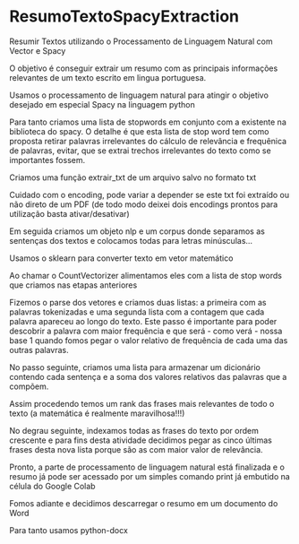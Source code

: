 # ResumoTextoSpacyExtraction

Resumir Textos utilizando o Processamento de Linguagem Natural com Vector e Spacy

O objetivo é conseguir extrair um resumo com as principais informações relevantes de um texto escrito em lingua portuguesa.

Usamos o processamento de linguagem natural para atingir o objetivo desejado em especial Spacy na linguagem python

Para tanto criamos uma lista de stopwords em conjunto com a existente na biblioteca do spacy. O detalhe é que esta lista de stop word tem como proposta retirar palavras irrelevantes do cálculo de relevância e frequênica de palavras, evitar, que se extrai trechos irrelevantes do texto como se importantes fossem.

Criamos uma função extrair_txt de um arquivo salvo no formato txt 

Cuidado com o encoding, pode variar a depender se este txt foi extraído ou não direto de um PDF (de todo modo deixei dois encodings prontos para utilização basta ativar/desativar)

Em seguida criamos um objeto nlp e um corpus donde separamos as sentenças dos textos e colocamos todas para letras minúsculas...

Usamos o sklearn para converter texto em vetor matemático

Ao chamar o CountVectorizer alimentamos eles com a lista de stop words que criamos nas etapas anteriores

Fizemos o parse dos vetores e criamos duas listas: a primeira com as palavras tokenizadas e uma segunda lista com a contagem que cada palavra apareceu ao longo do texto. Este passo é importante para poder descobrir a palavra com maior frequência e que será - como verá - nossa base 1 quando fomos pegar o valor relativo de frequência de cada uma das outras palavras.

No passo seguinte, criamos uma lista para armazenar um dicionário contendo cada sentença e a soma dos valores relativos das palavras que a compõem.

Assim procedendo temos um rank das frases mais relevantes de todo o texto (a matemática é realmente maravilhosa!!!)

No degrau seguinte, indexamos todas as frases do texto por ordem crescente e para fins desta atividade decidimos pegar as cinco últimas frases desta nova lista porque são as com maior valor de relevância.

Pronto, a parte de processamento de linguagem natural está finalizada e o resumo já pode ser acessado por um simples comando print já embutido na célula do Google Colab

Fomos adiante e decidimos descarregar o resumo em um documento do Word

Para tanto usamos python-docx















